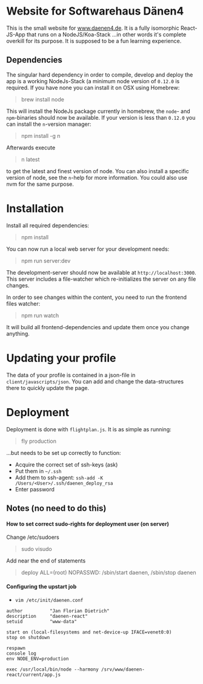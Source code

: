 # Website for Softwarehaus Dänen4

This is the small website for www.daenen4.de. It is a fully isomorphic React-JS-App that runs on a NodeJS/Koa-Stack 
...in other words it's complete overkill for its purpose. It is supposed to be a fun learning experience.

## Dependencies

The singular hard dependency in order to compile, develop and deploy the app is a working NodeJs-Stack (a minimum
node version of `0.12.0` is required. If you have none you can install it on OSX using Homebrew: 

> brew install node

This will install the NodeJs package currently in homebrew, the `node`- and `npm`-binaries should now be available. If your
version is less than `0.12.0` you can install the `n`-version manager:

> npm install -g n

Afterwards execute

> n latest

to get the latest and finest version of node. You can also install a specific version of node, see the `n`-help for
more information. You could also use nvm for the same purpose.


# Installation

Install all required dependencies:

> npm install

You can now run a local web server for your development needs:

> npm run server:dev

The development-server should now be available at `http://localhost:3000`. This server includes a file-watcher which 
re-initializes the server on any file changes.

In order to see changes within the content, you need to run the frontend files watcher:

> npm run watch

It will build all frontend-dependencies and update them once you change anything.

# Updating your profile

The data of your profile is contained in a json-file in `client/javascripts/json`. You can add and change the
data-structures there to quickly update the page.


# Deployment

Deployment is done with `flightplan.js`. It is as simple as running:

> fly production 

...but needs to be set up correctly to function:
 
* Acquire the correct set of ssh-keys (ask)
* Put them in `~/.ssh`
* Add them to ssh-agent: `ssh-add -K /Users/<User>/.ssh/daenen_deploy_rsa` 
* Enter password
   

## Notes (no need to do this)


#### How to set correct sudo-rights for deployment user (on server)

Change /etc/sudoers
> sudo visudo

Add near the end of statements
> deploy  ALL=(root) NOPASSWD: /sbin/start daenen, /sbin/stop daenen

#### Configuring the upstart job

* `vim /etc/init/daenen.conf`

```shell
author          "Jan Florian Dietrich"
description     "daenen-react"
setuid          "www-data"
  
start on (local-filesystems and net-device-up IFACE=venet0:0)
stop on shutdown
  
respawn
console log
env NODE_ENV=production
  
exec /usr/local/bin/node --harmony /srv/www/daenen-react/current/app.js
``` 
